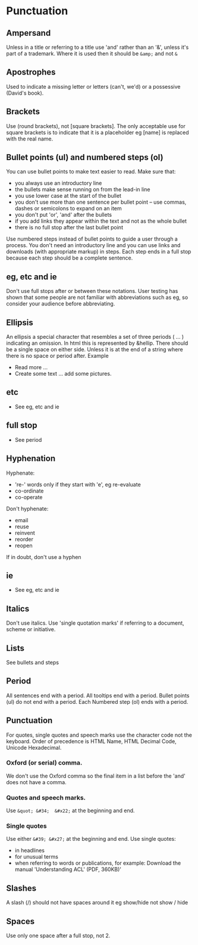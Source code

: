 # Punctuation
## Ampersand
Unless in a title or referring to a title use 'and' rather than an '&', unless it's part of a trademark. Where it is used then it should be `&amp;` and not `&`

## Apostrophes
Used to indicate a missing letter or letters (can't, we'd) or a possessive (David's book).

## Brackets
Use (round brackets), not [square brackets]. The only acceptable use for square brackets is to indicate that it is a placeholder eg [name] is replaced with the real name.

## Bullet points (ul) and numbered steps (ol)
You can use bullet points to make text easier to read. Make sure that:

* you always use an introductory line
* the bullets make sense running on from the lead-in line
* you use lower case at the start of the bullet
* you don't use more than one sentence per bullet point – use commas, dashes or semicolons to expand on an item
* you don't put 'or', 'and' after the bullets
* if you add links they appear within the text and not as the whole bullet
* there is no full stop after the last bullet point

Use numbered steps instead of bullet points to guide a user through a process. You don't need an introductory line and you can use links and downloads (with appropriate markup) in steps. Each step ends in a full stop because each step should be a complete sentence.

## eg, etc and ie
Don't use full stops after or between these notations.
User testing has shown that some people are not familiar with abbreviations such as eg, so consider your audience before abbreviating.

## Ellipsis
An ellipsis a special character that resembles a set of three periods ( ... ) indicating an omission. In html this is represented by &hellip. There should be a single space on either side. Unless it is at the end of a string where there is no space or period after.
Example
* Read more ...
* Create some text ... add some pictures.

## etc
* See eg, etc and ie

## full stop
* See period

## Hyphenation
Hyphenate:
* 're-' words only if they start with 'e', eg re-evaluate
* co-ordinate
* co-operate

Don't hyphenate:
* email
* reuse
* reinvent
* reorder
* reopen

If in doubt, don't use a hyphen

## ie
* See eg, etc and ie

## Italics
Don't use italics. Use 'single quotation marks' if referring to a document, scheme or initiative.

## Lists
See bullets and steps

## Period
All sentences end with a period. All tooltips end with a period. Bullet points (ul) do not end with a period. Each Numbered step (ol) ends with a period.

## Punctuation
For quotes, single quotes and speech marks use the character code not the keyboard. Order of precedence is HTML Name, HTML Decimal Code, Unicode Hexadecimal.

### Oxford (or serial) comma.
We don't use the Oxford comma so the final item in a list before the 'and' does not have a comma.

### Quotes and speech marks.
Use `&quot; &#34;  &#x22;` at the beginning and end.

### Single quotes
Use either `&#39; &#x27;` at the beginning and end.
Use single quotes:
* in headlines
* for unusual terms
* when referring to words or publications, for example: Download the manual 'Understanding ACL' (PDF, 360KB)'

## Slashes
A slash (/) should not have spaces around it eg show/hide not show / hide

## Spaces
Use only one space after a full stop, not 2.


